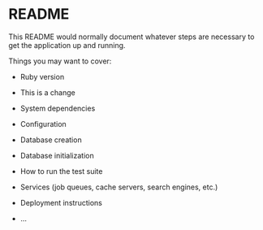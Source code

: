 # README

This README would normally document whatever steps are necessary to get the
application up and running.

Things you may want to cover:

* Ruby version

* This is a change 

* System dependencies

* Configuration

* Database creation

* Database initialization

* How to run the test suite

* Services (job queues, cache servers, search engines, etc.)

* Deployment instructions

* ...
